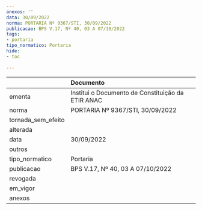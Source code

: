 ```yaml
---
anexos: ''
data: 30/09/2022
norma: PORTARIA Nº 9367/STI, 30/09/2022
publicacao: BPS V.17, Nº 40, 03 A 07/10/2022
tags:
- portaria
tipo_normatico: Portaria
hide: 
- toc 
 
---
```


|                    | Documento                                         |
|:-------------------|:--------------------------------------------------|
| ementa             | Institui o Documento de Constituição da ETIR ANAC |
| norma              | PORTARIA Nº 9367/STI, 30/09/2022                  |
| tornada_sem_efeito |                                                   |
| alterada           |                                                   |
| data               | 30/09/2022                                        |
| outros             |                                                   |
| tipo_normatico     | Portaria                                          |
| publicacao         | BPS V.17, Nº 40, 03 A 07/10/2022                  |
| revogada           |                                                   |
| em_vigor           |                                                   |
| anexos             |                                                   |